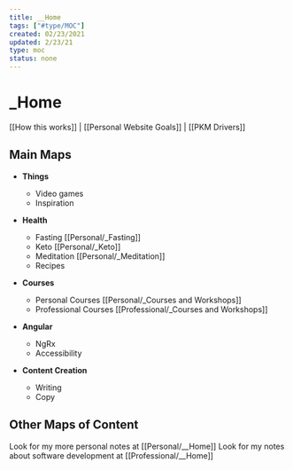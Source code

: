 ```yaml
---
title: __Home
tags: ["#type/MOC"]
created: 02/23/2021
updated: 2/23/21
type: moc
status: none
---
```


# _Home

[[How this works]] | [[Personal Website Goals]] | [[PKM Drivers]]

## Main Maps

- **Things**
	- Video games
	- Inspiration

- **Health**
	- Fasting [[Personal/_Fasting]]
	- Keto [[Personal/_Keto]]
	- Meditation [[Personal/_Meditation]]
	- Recipes

- **Courses**
	- Personal Courses [[Personal/_Courses and Workshops]]
	- Professional Courses [[Professional/_Courses and Workshops]]

- **Angular**
	- NgRx
	- Accessibility

-  **Content Creation**
	- Writing
	- Copy
	


## Other Maps of Content
Look for my more personal notes at [[Personal/__Home]]
Look for my notes about software development at [[Professional/__Home]]
